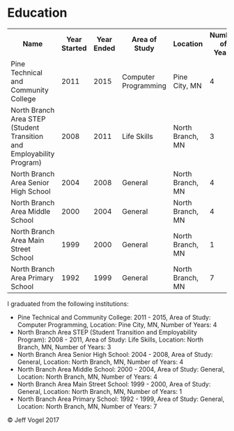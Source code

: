 <head>
		<link href="styles/Website About Me - main.css" rel="stylesheet"/>
	</head>
	<body onload="EducationProcess()">
		<div class = "header">
			<h1>Education</h1>
		</div>
		<div class="nav">
			<table>
					<tr>
						<th>Name</th>
						<th>Year Started</th>
						<th>Year Ended</th>
						<th>Area of Study</th>
						<th>Location</th>
						<th>Number of Years</th>
					</tr>
					<tr>
						<td>Pine Technical and Community College</td>
						<td>2011</td>
						<td>2015</td>
						<td>Computer Programming</td>
						<td>Pine City, MN</td>
						<td>4</td>
					</tr>
					<tr>
						<td>North Branch Area STEP (Student Transition and Employability Program)</td>
						<td>2008</td>
						<td>2011</td>
						<td>Life Skills</td>
						<td>North Branch, MN</td>
						<td>3</td>
					</tr>
					<tr>
						<td>North Branch Area Senior High School</td>
						<td>2004</td>
						<td>2008</td>
						<td>General</td>
						<td>North Branch, MN</td>
						<td>4</td>
					</tr>
					<tr>
						<td>North Branch Area Middle School</td>
						<td>2000</td>
						<td>2004</td>
						<td>General</td>
						<td>North Branch, MN</td>
						<td>4</td>
					</tr>
					<tr>
						<td>North Branch Area Main Street School</td>
						<td>1999</td>
						<td>2000</td>
						<td>General</td>
						<td>North Branch, MN</td>
						<td>1</td>
					</tr>
					<tr>
						<td>North Branch Area Primary School</td>
						<td>1992</td>
						<td>1999</td>
						<td>General</td>
						<td>North Branch, MN</td>
						<td>7</td>
					</tr>
				</table>
		</div>
		<div class = "content">
			<p>I graduated from the following institutions:</p>
			<div id = "myEducationDivElement">
				<ul>
					<li>Pine Technical and Community College: 2011 - 2015, Area of Study: Computer Programming, Location: Pine City, MN, Number of Years: 4</li>
					<li>North Branch Area STEP (Student Transition and Employability Program): 2008 - 2011, Area of Study: Life Skills, Location: North Branch, MN, Number of Years: 3</li>
					<li>North Branch Area Senior High School: 2004 - 2008, Area of Study: General, Location: North Branch, MN, Number of Years: 4</li>
					<li>North Branch Area Middle School: 2000 - 2004, Area of Study: General, Location: North Branch, MN, Number of Years: 4</li>
					<li>North Branch Area Main Street School: 1999 - 2000, Area of Study: General, Location: North Branch, MN, Number of Years: 1</li>
					<li>North Branch Area Primary School: 1992 - 1999, Area of Study: General, Location: North Branch, MN, Number of Years: 7</li>
				</ul>
			</div>
		</div>
		<div class = "footer">
			<p>&copy; Jeff Vogel 2017</p>
		</div>
	</body>
